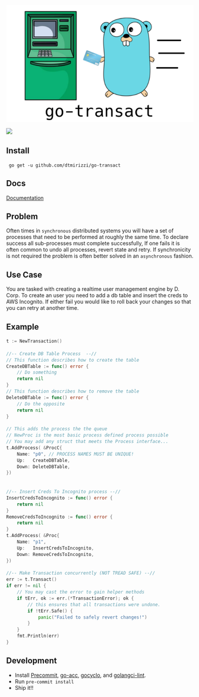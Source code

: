 
![](assets/logo.png)

![](https://github.com/dtmirizzi/go-transact/workflows/Test/badge.svg)


## Install 
```$xslt
 go get -u github.com/dtmirizzi/go-transact
```
## Docs 
[Documentation](https://godoc.org/github.com/dtmirizzi/go-transact/pkg)
## Problem
Often times in `synchronous` distributed systems you will have a set of processes 
that need to be performed at roughly the same time. 
To declare success all sub-processes must complete successfully, 
If one fails it is often common to undo all processes, revert state and retry. 
If synchronicity is not required the problem
is often better solved in an `asynchronous` fashion.  

## Use Case
You are tasked with creating a realtime user management engine by D. Corp.
To create an user you need to add a db table and insert the creds to AWS Incognito.
If either fail you would like to roll back your changes so that you can retry at another time.  

## Example 
```go
t := NewTransaction()
	
//-- Create DB Table Process  --//
// This function describes how to create the table
CreateDBTable := func() error {
    // Do something 
	return nil
}
// This function describes how to remove the table 
DeleteDBTable := func() error {
    // Do the opposite 
	return nil
}

// This adds the process the the queue 
// NewProc is the most basic process defined process possible 
// You may add any struct that meets the Process interface...
t.AddProcess( &ProcC{
	Name: "p0", // PROCESS NAMES MUST BE UNIQUE!
	Up:   CreateDBTable,
	Down: DeleteDBTable,
})


//-- Insert Creds To Incognito process --//
InsertCredsToIncognito := func() error {
	return nil
}
RemoveCredsToIncognito := func() error {
	return nil
}
t.AddProcess( &Proc{
	Name: "p1",
	Up:   InsertCredsToIncognito,
	Down: RemoveCredsToIncognito,
})

//-- Make Transaction concurrently (NOT TREAD SAFE) --//
err := t.Transact()
if err != nil {
    // You may cast the error to gain helper methods 
	if tErr, ok := err.(*TransactionError); ok {
        // this ensures that all transactions were undone. 
        if !tErr.Safe() {
            panic("Failed to safely revert changes!")
        }
    }
    fmt.Println(err)	
}
```
## Development
- Install [Precommit](https://pre-commit.com/), [go-acc](https://github.com/ory/go-acc), 
[gocyclo](https://github.com/fzipp/gocyclo), 
and [golangci-lint](https://github.com/golangci/golangci-lint).
- Run ```pre-commit install```
- Ship it!! 
